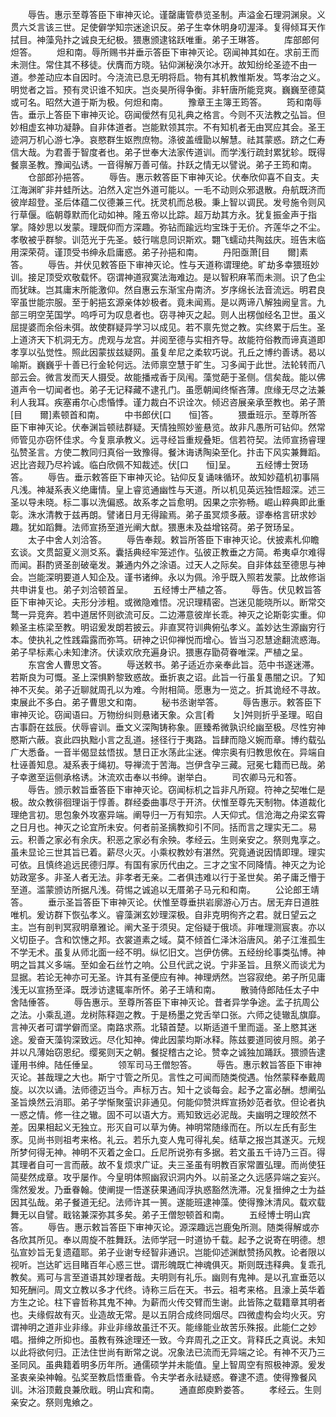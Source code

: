 <!-- { "loadSidebar": true } -->
　　辱告。惠示至尊答臣下审神灭论。谨罄庸管恭览圣制。声溢金石理洞渊泉。义贯六爻言该三世。足使僻学知宗迷途识反。弟子生幸休明身叨渥泽。复得倾耳天作拭目。神藻凫抃之诚良无纪极。猥惠颁逮铭跃唯重。弟子王琳答。
　　库部郎何炟答。
　　炟和南。辱所赐书并垂示答臣下审神灭论。窃闻神其如在。求前王而未测住。常住其不移徒。伏膺而方晓。钻仰渊秘涣尔冰开。故知纷纶圣迹不由一道。参差动应本自因时。今浇流已息无明将启。物有其机教惟斯发。笃孝治之义。明觉者之旨。预有灵识谁不知庆。岂炎昊所得争衡。非轩唐所能竞爽。巍巍至德莫或可名。昭然大道于斯为极。何炟和南。
　　豫章王主簿王筠答。
　　筠和南辱告。垂示上答臣下审神灭论。窃闻僾然有见礼典之格言。今则不灭法教之弘旨。但妙相虚玄神功凝静。自非体道者。岂能默领其宗。不有知机者无由冥应其会。圣王迹洞万机心游七净。哀愍群生妪煦庶物。涤彼盖缠勖以解慧。祛其蒙惑。跻之仁寿信大哉。为君善于智度者也。弟子世奉大法家传道训。而学浅行疏封累犹轸。既得餐禀圣教。豫闻弘诱。一音得解万善可偕。抃跃之情无以譬说。弟子王筠和南。
　　仓部郎孙挹答。
　　辱告。惠示敕答臣下审神灭论。伏奉欣仰喜不自支。夫江海渊旷非井蛙所达。泊然入定岂外道可能以。一毛不动则众邪退散。舟航既济而彼岸超登。圣后体蕴二仪德兼三代。抚灵机而总极。秉上智以调民。发号施令则风行草偃。临朝尊默而化动如神。隆五帝以比踪。超万劫其方永。犹复振金声于指掌。降妙思以发蒙。理既仰而方深趣。弥钻而踰远均宝珠于无价。齐莲华之不尘。孝敬被乎群黎。训范光于先圣。蚑行喘息同识斯欢。翾飞蠕动共陶兹庆。班告末临用深荣荷。谨顶受书绅永启庸惑。弟子孙挹和南。
　　丹阳亟萧[目　　爾]素答。
　　辱告。并伏见敕答臣下审神灭论。性与天道称谓理绝。旷劫多幸猥班妙训。接足顶受欢敬载怀。窃谓神道寂寞法海难边。是以智积麻苇而未测。识了色尘而犹昧。岂其庸末所能激仰。然自惠云东渐宝舟南济。岁序绵长法音流远。明君良宰虽世能宗服。至于躬挹玄源亲体妙极者。竟未闻焉。是以两谛八解独阙皇言。九部三明空芜国学。呜呼可为叹息者也。窃寻神灭之起。则人出楞伽经名卫世。虽义屈提婆而余俗未弭。故使群疑异学习以成见。若不禀先觉之教。实终累于后生。圣上道济天下机洞无方。虎观与龙宫。并阅至德与实相齐导。故能符俗教而谛真道即孝享以弘觉性。照此因蒙拔兹疑网。虽复牟尼之柔软巧说。孔丘之博约善诱。曷以喻斯。巍巍乎十善已行金轮何远。法师禀空慧于旷生。习多闻于此世。法轮转而八部云会。微言发而天人摄受。故能播戒香于凤闱。藻觉葩于圣侧。信矣哉。能以佛道声令一切闻者也。弟子无记释藏不逮孔门。虽愿朝闻终惭吝薄。庶缘无尽之法兼利人我耳。疾塞甫尔心虑惛悸。谨力裁白不识诠次。倾迟咨展亲承至教也。弟子萧[目　　爾]素顿首和南。
　　中书郎伏[口　　恒]答。
　　猥垂班示。至尊所答臣下审神灭论。伏奉渊旨顿祛群疑。天情独照妙鉴悬览。故非凡愚所可钻仰。然常师管见亦窃怀佳求。今复禀承教义。远寻经旨重规叠矩。信若符契。法师宣扬睿理弘赞圣言。方使二教同归真俗一致豫得。餐沐诲诱陶染至化。抃击下风实兼舞蹈。迟比咨觌乃尽衿诚。临白欣佩不知裁述。伏[口　　恒]呈。
　　五经博士贺玚答。
　　辱告。垂示敕答臣下审神灭论。钻仰反复诵味循环。故知妙蕴机初事隔凡浅。神凝系表义绝庸情。皇上睿览通幽性与天道。所以机见英远独悟超深。述三圣以导未晓。标二事以洗偏惑。故系孝之旨愈明。因果之宗弥畅。崛山粹典即此重彰。洙水清教于兹再朗。譬诸日月无得踰焉。弟子虽冥烦多蔽。谬奉格言研求妙趣。犹如蹈舞。法师宣扬至道光阐大猷。猥惠未及益增铭荷。弟子贺玚呈。
　　太子中舍人刘洽答。
　　辱告奉觌。敕旨所答臣下审神灭论。伏披素札仰瞻玄谈。文贯韶夏义测爻系。囊括典经牢笼述作。弘彼正教垂之方简。希夷卓尔难得而闻。斟酌贤圣剖破毫发。兼通内外之涂语。过天人之际矣。自非体兹至德思与神会。岂能深明要道人知企及。谨书诸绅。永以为佩。泠乎既入照若发蒙。比故修诣共申讲复也。弟子刘洽顿首呈。
　　五经博士严植之答。
　　辱告。伏见敕旨答臣下审神灭论。夫形分涉粗。或微隐难悟。况识理精密。岂迷见能晓所以。断常交鹜一异竞奔。若中道居怀则欲流可反。二边滞意彼岸长乖。神灭之论斯彰实重。仰赖圣主栋梁至教。明诏爰发朗若披云。非直冥符训典俯弘孝义。盖妙达生源幽穷行本。使执礼之性践霜露而弥笃。研神之识仰禅悦而增心。皆当习忍慧途翻流惑海。弟子早标素心未知津济。伏读欢欣充遍身识。猥惠存勖荷眷唯深。严植之呈。
　　东宫舍人曹思文答。
　　辱送敕书。弟子适近亦亲奉此旨。范中书遂迷滞。若斯良为可慨。圣上深惧黔黎致惑故。垂折衷之诏。此旨一行虽复愚闇之识。了知神不灭矣。弟子近聊就周孔以为难。今附相简。愿惠为一览之。折其诡经不寻故。束展此不多白。弟子曹思文和南。
　　秘书丞谢举答。
　　辱告惠示。敕答臣下审神灭论。窃闻语曰。万物纷纠则悬诸天象。众言[肴　　ㄆ]舛则折乎圣理。昭自古事蔚在兹辰。伏辱睿训。垂文义深陶铸称象。匪臻希微孰识纶幽至极。尽性穷神愍斯六蔽。哀此四执黜小言之乱道。拯径行于夷路。旨肆而隐义婉而章。博约载弘广大悉备。一音半偈显兹悟拔。慧日正水荡此尘迷。俾宗奥有归教思攸在。异端自杜诬善知息。凝系表于绳初。导禅流于苦海。岂伊含孕三藏。冠冕七籍而已哉。弟子幸邀至运侧承格诱。沐流欢击奉以书绅。谢举白。
　　司农卿马元和答。
　　辱告。颁示敕旨垂答臣下审神灭论。窃闻标机之旨非凡所窥。符神之契唯仁是极。故众教徘徊理诣于惇善。群经委曲事尽于开济。伏惟至尊先天制物。体道裁化理绝言初。思包象外攻塞异端。阐导归一万有知宗。人天仰式。信沧海之舟梁玄霄之日月也。神灭之论宜所未安。何者前圣摛教抑引不同。括而言之理实无二。易云。积善之家必有余庆。积恶之家必有余殃。孝经云。生则亲安之。祭则鬼享之。虽未显论三世其旨已着。薪尽火灭。小乘权教妙有湛然。究竟通说因情即理。理实可依。且慎终追远民德归厚。有国有家历代由之。三才之宝不同降情。神灭之为论妨政寔多。非圣人者无法。非孝者无亲。二者俱违难以行于圣世矣。弟子庸乏懵于至道。滥蒙颁访所据凡浅。荷惕之诚追以无厝弟子马元和和南。
　　公论郎王靖答。
　　垂示圣旨答臣下审神灭论。伏惟至尊垂拱岩廓游心万古。居无弃日道胜唯机。爰访群下恢弘孝义。睿藻渊玄妙理深极。自非克明徇齐之君。就日望云之主。岂有剖判冥寂明章雅论。阐大圣于须臾。定俗疑于俄顷。非唯理测宸衷。亦以义切臣子。含和饮憓之邦。衣裳道素之域。莫不倾首仁泽沐浴唐风。弟子江淮孤生不学无术。虽复从师北面一经不明。纵忆旧文。岂伊仿佛。五经纷纶事类弘博。神明之旨其义多端。至如金石丝竹之响。公旦代武之说。宁非圣旨。且祭义而谈尤为显据。若论无神亦可无圣。许其有圣便应有神。神理炳然。岂容寂绝。弟子所见庸浅无以宣扬至泽。既涉访逮辄率所怀。弟子王靖和南。
　　散骑侍郎陆任太子中舍陆倕答。
　　辱告惠示。至尊所答臣下审神灭论。昔者异学争途。孟子抗周公之法。小乘乱道。龙树陈释迦之教。于是杨墨之党舌举口张。六师之徒辙乱旗靡。言神灭者可谓学僻而坚。南路求燕。北辕首楚。以斯适道千里而遥。圣上愍其迷途。爰奋天藻钩深致远。尽化知神。俾此因蒙均斯冰释。陈兹要道同彼月照。弟子并以凡薄始窃恩纪。缨冕则天之朝。餐捉稽古之论。赞幸之诚独加踊跃。猥颁告逮谨用书绅。陆任倕呈。
　　领军司马王僧恕答。
　　辱告。惠示敕旨答臣下审神灭论。甚哉理之大也。斯宁寸管之所见。言性之可闻而随类傥遇。怡然蒙释奉戴周旋。以次以诵。法师德迈当今。声标万古。知十之谈每会。起予之富必酬。想阐弘圣旨焕然云消耶。弟子学惭聚萤识非通见。何能仰赞洪辉宣扬妙范者欤。但论者执一惑之情。修一往之辙。固不可以语大方。焉知致远必泥哉。夫幽明之理皎然不差。因果相起义无独立。形灭自可以草为俦。神明常随缘而在。所以左氏有彭生豕。见尚书则祖考来格。礼云。若乐九变人鬼可得礼矣。结草之报岂其遂灭。元规所梦何得无神。神明不灭着之金口。丘尼所说弥有多据。若文虽五千诗乃三百。得其理者自可一言而蔽。故不复烦求广证。夫三圣虽有明教百家常置弘理。而尚使狂简斐然成章。攻乎屡作。今皇明体照幽寂识洞内外。以前圣之久远感异端之妄兴。霈然爰发。乃垂眷翰。使阐提一悟遂获果通阎浮执惑豁然洗滞。况复搢绅之士为益因其弘哉。弟子餐道无纪。法师许其一篑。遂能班逮神藻。使得豫沐清风。载欢载舞无以自譬。戢铭兼深弥其多矣。弟子王僧恕顿首和南。
　　五经博士明山宾答。
　　辱告。惠示敕旨答臣下审神灭论。源深趣远岂鹿兔所测。随类得解或亦各欣其所见。奉以周旋不胜舞跃。法师学冠一时道协千载。起予之说寄在明德。想弘宣妙旨无复遗蕴耶。弟子业谢专经智非通识。岂能仰述渊猷赞扬风教。论者限以视听。岂达旷远目睹百年心惑三世。谓形魄既亡神魂俱灭。斯则既违释典。复乖孔教矣。焉可与言至道语其妙理者哉。夫明则有礼乐。幽则有鬼神。是以孔宣垂范以知死酬问。周文立教以多才代终。诗称三后在天。书云。祖考来格。且濠上英华着方生之论。柱下睿哲称其鬼不神。为薪而火传交臂而生谢。此皆陈之载籍章其明者也。夫缘假故有灭。业造故无常。是以五阴合成终同烟尽。四微虚构会均火灭。穷谓神明之道非业非缘。非业非缘故虽迁不灭。能缘能业故苦乐殊报。此能仁之妙唱。搢绅之所抑也。虽教有殊途理还一致。今弃周孔之正文。背释氏之真说。未知以此将欲何归。正法住世尚有断常之说。况象法已流而无异端之论。有神不灭乃三圣同风。虽典籍着明多历年所。通儒硕学并未能值。皇上智周空有照极神源。爰发圣衷亲染神翰。弘奖至教启悟重昏。令夫学者永祛疑惑。眷逮不遗。使得豫餐风训。沐浴顶戴良兼欣戢。明山宾和南。
　　通直郎庾黔娄答。
　　孝经云。生则亲安之。祭则鬼飨之。
